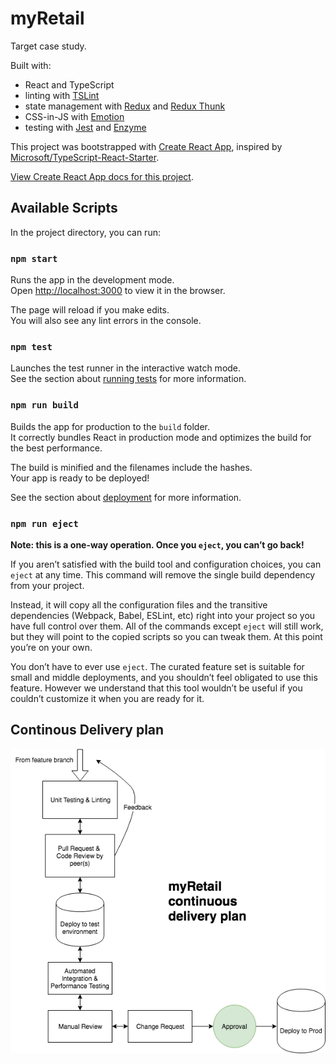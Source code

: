 # myRetail

Target case study.

Built with:

- React and TypeScript
- linting with [TSLint](https://github.com/palantir/tslint)
- state management with [Redux](https://github.com/reactjs/react-redux) and [Redux Thunk](https://github.com/reduxjs/redux-thunk)
- CSS-in-JS with [Emotion](https://github.com/emotion-js/emotion)
- testing with [Jest](https://facebook.github.io/jest/) and [Enzyme](http://airbnb.io/enzyme/)

This project was bootstrapped with [Create React App](https://github.com/facebook/create-react-app), inspired by [Microsoft/TypeScript-React-Starter](https://github.com/Microsoft/TypeScript-React-Starter/).

[View Create React App docs for this project](/CRA.md).

## Available Scripts

In the project directory, you can run:

### `npm start`

Runs the app in the development mode.<br>
Open [http://localhost:3000](http://localhost:3000) to view it in the browser.

The page will reload if you make edits.<br>
You will also see any lint errors in the console.

### `npm test`

Launches the test runner in the interactive watch mode.<br>
See the section about [running tests](#running-tests) for more information.

### `npm run build`

Builds the app for production to the `build` folder.<br>
It correctly bundles React in production mode and optimizes the build for the best performance.

The build is minified and the filenames include the hashes.<br>
Your app is ready to be deployed!

See the section about [deployment](#deployment) for more information.

### `npm run eject`

**Note: this is a one-way operation. Once you `eject`, you can’t go back!**

If you aren’t satisfied with the build tool and configuration choices, you can `eject` at any time. This command will remove the single build dependency from your project.

Instead, it will copy all the configuration files and the transitive dependencies (Webpack, Babel, ESLint, etc) right into your project so you have full control over them. All of the commands except `eject` will still work, but they will point to the copied scripts so you can tweak them. At this point you’re on your own.

You don’t have to ever use `eject`. The curated feature set is suitable for small and middle deployments, and you shouldn’t feel obligated to use this feature. However we understand that this tool wouldn’t be useful if you couldn’t customize it when you are ready for it.

## Continous Delivery plan

![Continuous Delivery plan](cd.png)
